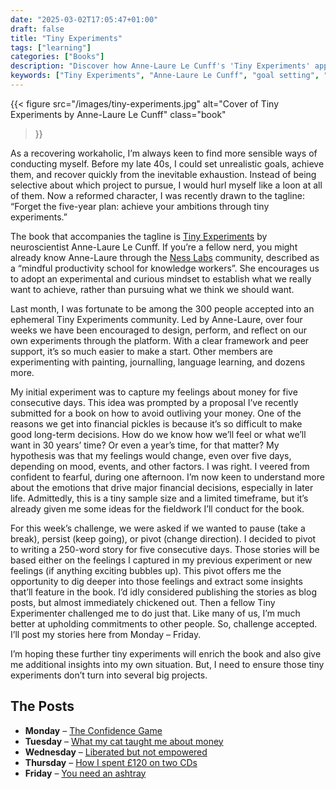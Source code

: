 ```yaml
---
date: "2025-03-02T17:05:47+01:00"
draft: false
title: "Tiny Experiments"
tags: ["learning"]
categories: ["Books"] 
description: "Discover how Anne-Laure Le Cunff's 'Tiny Experiments' approach can help you achieve goals through small, manageable tests rather than overwhelming five-year plans. Learn about experimenting with money emotions and creative writing for personal insights."
keywords: ["Tiny Experiments", "Anne-Laure Le Cunff", "goal setting", "Ness Labs", "productivity", "personal development", "mindful productivity"]
---
```


{{< figure
  src="/images/tiny-experiments.jpg"
  alt="Cover of Tiny Experiments by Anne-Laure Le Cunff"
  class="book"
>}}

As a recovering workaholic, I’m always keen to find more sensible ways of conducting myself. Before my late 40s, I could set unrealistic goals, achieve them, and recover quickly from the inevitable exhaustion. Instead of being selective about which project to pursue, I would hurl myself like a loon at all of them. Now a reformed character, I was recently drawn to the tagline: “Forget the five-year plan: achieve your ambitions through tiny experiments.”

The book that accompanies the tagline is [Tiny Experiments](https://uk.bookshop.org/a/2760/9781800819153) by neuroscientist Anne-Laure Le Cunff. If you’re a fellow nerd, you might already know Anne-Laure through the [Ness Labs](https://nesslabs.com/) community, described as a “mindful productivity school for knowledge workers”. She encourages us to adopt an experimental and curious mindset to establish what we really want to achieve, rather than pursuing what we think we should want.

Last month, I was fortunate to be among the 300 people accepted into an ephemeral Tiny Experiments community. Led by Anne-Laure, over four weeks we have been encouraged to design, perform, and reflect on our own experiments through the platform. With a clear framework and peer support, it’s so much easier to make a start. Other members are experimenting with painting, journalling, language learning, and dozens more.

My initial experiment was to capture my feelings about money for five consecutive days. This idea was prompted by a proposal I’ve recently submitted for a book on how to avoid outliving your money. One of the reasons we get into financial pickles is because it’s so difficult to make good long-term decisions. How do we know how we’ll feel or what we’ll want in 30 years’ time? Or even a year’s time, for that matter? My hypothesis was that my feelings would change, even over five days, depending on mood, events, and other factors. I was right. I veered from confident to fearful, during one afternoon. I’m now keen to understand more about the emotions that drive major financial decisions, especially in later life.  Admittedly, this is a tiny sample size and a limited timeframe, but it’s already given me some ideas for the fieldwork I’ll conduct for the book.

For this week’s challenge, we were asked if we wanted to pause (take a break), persist (keep going), or pivot (change direction). I decided to pivot to writing a 250-word story for five consecutive days. Those stories will be based either on the feelings I captured in my previous experiment or new feelings (if anything exciting bubbles up). This pivot offers me the opportunity to dig deeper into those feelings and extract some insights that’ll feature in the book. I’d idly considered publishing the stories as blog posts, but almost immediately chickened out. Then a fellow Tiny Experimenter challenged me to do just that. Like many of us, I’m much better at upholding commitments to other people. So, challenge accepted. I’ll post my stories here from Monday – Friday.

I’m hoping these further tiny experiments will enrich the book and also give me additional insights into my own situation. But, I need to ensure those tiny experiments don’t turn into several big projects.

## The Posts

- **Monday** – [The Confidence Game](/posts/the-confidence-game)
- **Tuesday** – [What my cat taught me about money](/posts/what-my-cat-taught-me-about-money)
- **Wednesday** – [Liberated but not empowered](/posts/liberated-but-not-empowered/)
- **Thursday** – [How I spent £120 on two CDs](/posts/how-i-spent-120-on-two-cds)
- **Friday** – [You need an ashtray](/posts/you-need-an-ashtray/)